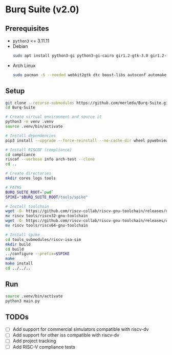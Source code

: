 # Burq Suite (v2.0)

## Prerequisites
- `python3` <= 3.11.11
- Debian
  ```sh
  sudo apt install python3-gi python3-gi-cairo gir1.2-gtk-3.0 gir1.2-webkit2-4.1 autoconf automake autotools-dev curl libmpc-dev libmpfr-dev libgmp-dev gawk build-essential bison flex texinfo gperf libtool patchutils bc zlib1g-dev libexpat-dev ninja-build git cmake libglib2.0-dev device-tree-compiler libboost-regex-dev libcairo2-dev libboost-all-dev libgirepository1.0-dev python3-venv
  ```
- Arch Linux
  ```sh
  sudo pacman -S --needed webkit2gtk dtc boost-libs autoconf automake curl libmpc mpfr gmp gawk base-devel bison flex texinfo gperf libtool patchutils bc zlib expat
  ```

## Setup
```sh
git clone --recurse-submodules https://github.com/merledu/Burq-Suite.git
cd Burq-Suite

# Create virtual environment and source it
python3 -m venv .venv
source .venv/bin/activate

# Install dependencies
pip3 install --upgrade --force-reinstall --no-cache-dir wheel pywebview pygobject git+https://github.com/riscv/riscof.git@d38859f85fe407bcacddd2efcd355ada4683aee4 -r riscv-dv/riscv-dv/requirements.txt

# Install RISCOF (compliance)
cd compliance
riscof --verbose info arch-test --clone
cd ..

# Create directories
mkdir cores logs tools

# PATHS
BURQ_SUITE_ROOT=`pwd`
SPIKE="$BURQ_SUITE_ROOT/tools/spike"

# Install toolchain
wget -O- https://github.com/riscv-collab/riscv-gnu-toolchain/releases/download/2023.03.14/riscv32-elf-ubuntu-20.04-nightly-2023.03.14-nightly.tar.gz | tar -xzf -
mv riscv tools/riscv32-gnu-toolchain
wget -O- https://github.com/riscv-collab/riscv-gnu-toolchain/releases/download/2023.03.14/riscv64-elf-ubuntu-20.04-nightly-2023.03.14-nightly.tar.gz | tar -xzf -
mv riscv tools/riscv64-gnu-toolchain

# Install spike
cd tools_submodules/riscv-isa-sim
mkdir build
cd build
../configure --prefix=$SPIKE
make
make install
cd ../../..
```

## Run
```sh
source .venv/bin/activate
python3 main.py
```

## TODOs
- [ ] Add support for commercial simulators compatible with riscv-dv
- [ ] Add support for other iss compatible with riscv-dv
- [ ] Add project tracking
- [ ] Add RISC-V compliance tests
